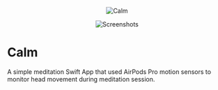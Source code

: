 <p align="center">
  <img src="https://i.imgur.com/Zy2vIUL.png" alt="Calm"/>
</p>

<p align="center">
  <img src="https://i.imgur.com/olRootB.png" alt="Screenshots"/>
</p>

# Calm
A simple meditation Swift App that used AirPods Pro motion sensors to monitor head movement during meditation session.
